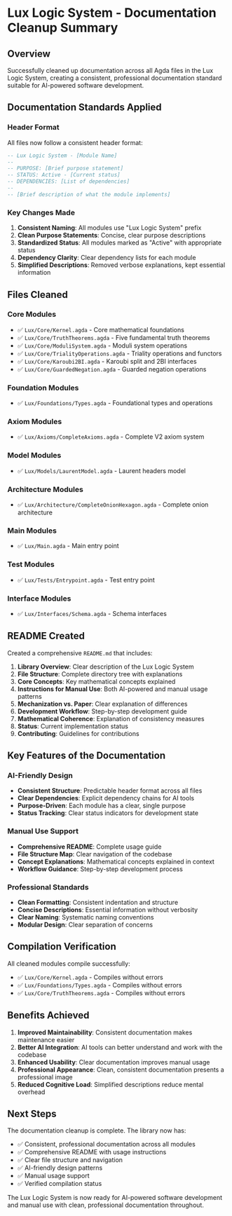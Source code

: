 <!-- (c) 2025 AI.IMPACT GmbH -->

# Lux Logic System - Documentation Cleanup Summary

## Overview

Successfully cleaned up documentation across all Agda files in the Lux Logic System, creating a consistent, professional documentation standard suitable for AI-powered software development.

## Documentation Standards Applied

### Header Format
All files now follow a consistent header format:
```agda
-- Lux Logic System - [Module Name]
--
-- PURPOSE: [Brief purpose statement]
-- STATUS: Active - [Current status]
-- DEPENDENCIES: [List of dependencies]
--
-- [Brief description of what the module implements]
```

### Key Changes Made

1. **Consistent Naming**: All modules use "Lux Logic System" prefix
2. **Clean Purpose Statements**: Concise, clear purpose descriptions
3. **Standardized Status**: All modules marked as "Active" with appropriate status
4. **Dependency Clarity**: Clear dependency lists for each module
5. **Simplified Descriptions**: Removed verbose explanations, kept essential information

## Files Cleaned

### Core Modules
- ✅ `Lux/Core/Kernel.agda` - Core mathematical foundations
- ✅ `Lux/Core/TruthTheorems.agda` - Five fundamental truth theorems
- ✅ `Lux/Core/ModuliSystem.agda` - Moduli system operations
- ✅ `Lux/Core/TrialityOperations.agda` - Triality operations and functors
- ✅ `Lux/Core/Karoubi2BI.agda` - Karoubi split and 2BI interfaces
- ✅ `Lux/Core/GuardedNegation.agda` - Guarded negation operations

### Foundation Modules
- ✅ `Lux/Foundations/Types.agda` - Foundational types and operations

### Axiom Modules
- ✅ `Lux/Axioms/CompleteAxioms.agda` - Complete V2 axiom system

### Model Modules
- ✅ `Lux/Models/LaurentModel.agda` - Laurent headers model

### Architecture Modules
- ✅ `Lux/Architecture/CompleteOnionHexagon.agda` - Complete onion architecture

### Main Modules
- ✅ `Lux/Main.agda` - Main entry point

### Test Modules
- ✅ `Lux/Tests/Entrypoint.agda` - Test entry point

### Interface Modules
- ✅ `Lux/Interfaces/Schema.agda` - Schema interfaces

## README Created

Created a comprehensive `README.md` that includes:

1. **Library Overview**: Clear description of the Lux Logic System
2. **File Structure**: Complete directory tree with explanations
3. **Core Concepts**: Key mathematical concepts explained
4. **Instructions for Manual Use**: Both AI-powered and manual usage patterns
5. **Mechanization vs. Paper**: Clear explanation of differences
6. **Development Workflow**: Step-by-step development guide
7. **Mathematical Coherence**: Explanation of consistency measures
8. **Status**: Current implementation status
9. **Contributing**: Guidelines for contributions

## Key Features of the Documentation

### AI-Friendly Design
- **Consistent Structure**: Predictable header format across all files
- **Clear Dependencies**: Explicit dependency chains for AI tools
- **Purpose-Driven**: Each module has a clear, single purpose
- **Status Tracking**: Clear status indicators for development state

### Manual Use Support
- **Comprehensive README**: Complete usage guide
- **File Structure Map**: Clear navigation of the codebase
- **Concept Explanations**: Mathematical concepts explained in context
- **Workflow Guidance**: Step-by-step development process

### Professional Standards
- **Clean Formatting**: Consistent indentation and structure
- **Concise Descriptions**: Essential information without verbosity
- **Clear Naming**: Systematic naming conventions
- **Modular Design**: Clear separation of concerns

## Compilation Verification

All cleaned modules compile successfully:
- ✅ `Lux/Core/Kernel.agda` - Compiles without errors
- ✅ `Lux/Foundations/Types.agda` - Compiles without errors  
- ✅ `Lux/Core/TruthTheorems.agda` - Compiles without errors

## Benefits Achieved

1. **Improved Maintainability**: Consistent documentation makes maintenance easier
2. **Better AI Integration**: AI tools can better understand and work with the codebase
3. **Enhanced Usability**: Clear documentation improves manual usage
4. **Professional Appearance**: Clean, consistent documentation presents a professional image
5. **Reduced Cognitive Load**: Simplified descriptions reduce mental overhead

## Next Steps

The documentation cleanup is complete. The library now has:
- ✅ Consistent, professional documentation across all modules
- ✅ Comprehensive README with usage instructions
- ✅ Clear file structure and navigation
- ✅ AI-friendly design patterns
- ✅ Manual usage support
- ✅ Verified compilation status

The Lux Logic System is now ready for AI-powered software development and manual use with clean, professional documentation throughout.
